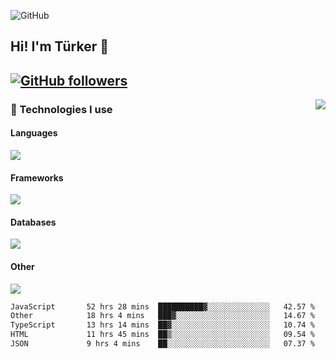 ![GitHub](https://github.com/turkwr/turkwr/assets/63150613/e5462c44-ccab-48a0-8a33-9f1ea91ff35d)
<!-- ## Hi! I'm Türker 🖐️ -->

##  Hi! I'm Türker 👋
## [![GitHub followers](https://img.shields.io/github/followers/turkwr?color=333&label=Follow&logo=github&logoColor=fff&style=flat-square)](https://github.com/turkwr?tab=followers)
<a href="https://discord.com/users/162740870607536128">
 <img src="https://lanyard.cnrad.dev/api/162740870607536128?hideTimestamp=true&idleMessage=Just%20chillin'%20at%20the%20moment&bg=161a23&animated=true" align="right" />
</a>

### 🧠 Technologies I use
#### Languages
![](https://skillicons.dev/icons?i=js,ts,py,php,go&theme=dark&perline=6)
#### Frameworks
![](https://skillicons.dev/icons?i=next,react,nodejs,tailwind,bootstrap,express&theme=dark&perline=6)
#### Databases
![](https://skillicons.dev/icons?i=mongodb,mysql,sqlite,postgres&theme=dark&perline=6)
#### Other
![](https://skillicons.dev/icons?i=github,git,figma,photoshop,cloudflare,vercel,replit,vscode,visualstudio,discord&theme=dark&perline=6)


<!--START_SECTION:waka-->

```txt
JavaScript       52 hrs 28 mins  ██████████▓░░░░░░░░░░░░░░   42.57 %
Other            18 hrs 4 mins   ███▓░░░░░░░░░░░░░░░░░░░░░   14.67 %
TypeScript       13 hrs 14 mins  ██▓░░░░░░░░░░░░░░░░░░░░░░   10.74 %
HTML             11 hrs 45 mins  ██▒░░░░░░░░░░░░░░░░░░░░░░   09.54 %
JSON             9 hrs 4 mins    ██░░░░░░░░░░░░░░░░░░░░░░░   07.37 %
```

<!--END_SECTION:waka-->
